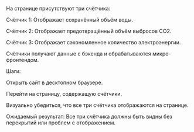 ﻿На странице присутствуют три счётчика:

Счётчик 1: Отображает сохранённый объём воды.

Счётчик 2: Отображает предотвращённый объём выбросов CO2.

Счётчик 3: Отображает сэкономленное количество электроэнергии.

Счётчики получают данные с бэкенда и обрабатываются микро-фронтендом.

Шаги:

Открыть сайт в десктопном браузере.

Перейти на страницу, содержащую счётчики.

Визуально убедиться, что все три счётчика отображаются на странице.

Ожидаемый результат: Все три счётчика должны быть видны без перекрытий или проблем с отображением.

